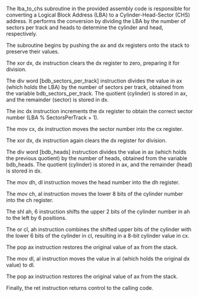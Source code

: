 The lba_to_chs subroutine in the provided assembly code
is responsible for converting a Logical Block Address (LBA)
to a Cylinder-Head-Sector (CHS) address. It performs
the conversion by dividing the LBA by the number of sectors per track and heads
to determine the cylinder and head, respectively.



The subroutine begins by pushing the ax and dx registers onto the stack to preserve their values.

The xor dx, dx instruction clears the dx register to zero, preparing it for division.

The div word [bdb_sectors_per_track] instruction divides the value in ax (which holds the LBA) by the number of sectors per track, obtained from the variable bdb_sectors_per_track. The quotient (cylinder) is stored in ax, and the remainder (sector) is stored in dx.

The inc dx instruction increments the dx register to obtain the correct sector number (LBA % SectorsPerTrack + 1).

The mov cx, dx instruction moves the sector number into the cx register.

The xor dx, dx instruction again clears the dx register for division.

The div word [bdb_heads] instruction divides the value in ax (which holds the previous quotient) by the number of heads, obtained from the variable bdb_heads. The quotient (cylinder) is stored in ax, and the remainder (head) is stored in dx.

The mov dh, dl instruction moves the head number into the dh register.

The mov ch, al instruction moves the lower 8 bits of the cylinder number into the ch register.

The shl ah, 6 instruction shifts the upper 2 bits of the cylinder number in ah to the left by 6 positions.

The or cl, ah instruction combines the shifted upper bits of the cylinder with the lower 6 bits of the cylinder in cl, resulting in a 8-bit cylinder value in cx.

The pop ax instruction restores the original value of ax from the stack.

The mov dl, al instruction moves the value in al (which holds the original dx value) to dl.

The pop ax instruction restores the original value of ax from the stack.

Finally, the ret instruction returns control to the calling code.


